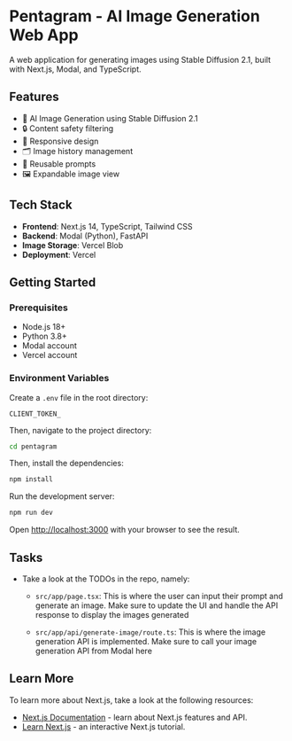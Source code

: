 # Pentagram - AI Image Generation Web App

A web application for generating images using Stable Diffusion 2.1, built with Next.js, Modal, and TypeScript.

## Features

- 🎨 AI Image Generation using Stable Diffusion 2.1
- 🔒 Content safety filtering
- 📱 Responsive design
- 🗂️ Image history management
- 🔄 Reusable prompts
- 🖼️ Expandable image view

## Tech Stack

- **Frontend**: Next.js 14, TypeScript, Tailwind CSS
- **Backend**: Modal (Python), FastAPI
- **Image Storage**: Vercel Blob
- **Deployment**: Vercel

## Getting Started

### Prerequisites

- Node.js 18+
- Python 3.8+
- Modal account
- Vercel account

### Environment Variables

Create a `.env` file in the root directory:

```env
CLIENT_TOKEN_
```

Then, navigate to the project directory:

```bash
cd pentagram
```

Then, install the dependencies:

```bash
npm install
```

Run the development server:

```bash
npm run dev
```

Open [http://localhost:3000](http://localhost:3000) with your browser to see the result.

## Tasks

- Take a look at the TODOs in the repo, namely:

  - `src/app/page.tsx`: This is where the user can input their prompt and generate an image. Make sure to update the UI and handle the API response to display the images generated

  - `src/app/api/generate-image/route.ts`: This is where the image generation API is implemented. Make sure to call your image generation API from Modal here

## Learn More

To learn more about Next.js, take a look at the following resources:

- [Next.js Documentation](https://nextjs.org/docs) - learn about Next.js features and API.
- [Learn Next.js](https://nextjs.org/learn) - an interactive Next.js tutorial.

